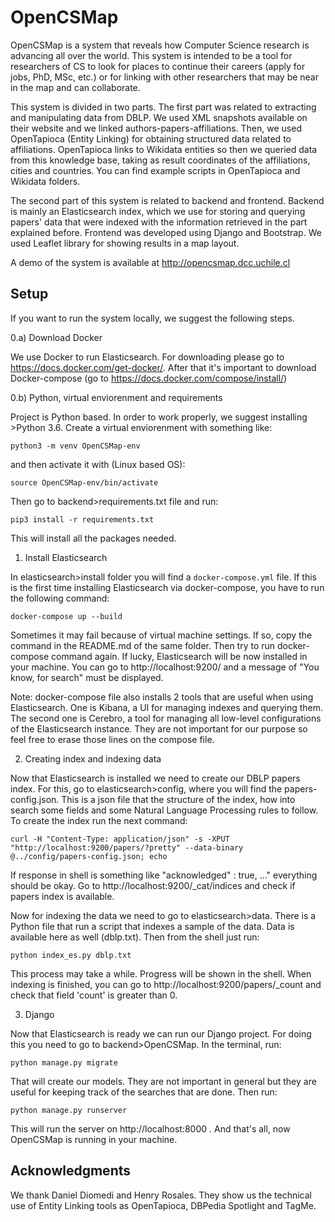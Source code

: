 # OpenCSMap

OpenCSMap is a system that reveals how Computer Science research is advancing all over the world. This system is intended to be a tool for researchers of CS to look for places to continue their careers (apply for jobs, PhD, MSc, etc.) or for linking with other researchers that may be near in the map and can collaborate. 

This system is divided in two parts. The first part was related to extracting and manipulating data from DBLP. We used XML snapshots available on their website and we linked authors-papers-affiliations. Then, we used OpenTapioca (Entity Linking) for obtaining structured data related to affiliations. OpenTapioca links to Wikidata entities so then we queried data from this knowledge base, taking as result coordinates of the affiliations, cities and countries. You can find example scripts in OpenTapioca and Wikidata folders.

The second part of this system is related to backend and frontend. Backend is mainly an Elasticsearch index, which we use for storing and querying papers' data that were indexed with the information retrieved in the part explained before. Frontend was developed using Django and Bootstrap. We used Leaflet library for showing results in a map layout.

A demo of the system is available at http://opencsmap.dcc.uchile.cl

## Setup

If you want to run the system locally, we suggest the following steps.

0.a) Download Docker

We use Docker to run Elasticsearch. For downloading please go to https://docs.docker.com/get-docker/. After that it's important to download Docker-compose (go to https://docs.docker.com/compose/install/)

0.b) Python, virtual enviorenment and requirements

Project is Python based. In order to work properly, we suggest installing >Python 3.6. Create a virtual enviorenment with something like:

`python3 -m venv OpenCSMap-env`

and then activate it with (Linux based OS):

`source OpenCSMap-env/bin/activate`

Then go to backend>requirements.txt file and run:

`pip3 install -r requirements.txt`

This will install all the packages needed.

1) Install Elasticsearch

In elasticsearch>install folder you will find a `docker-compose.yml` file. If this is the first time installing Elasticsearch via docker-compose, you have to run the following command:

`docker-compose up --build`

Sometimes it may fail because of virtual machine settings. If so, copy the command in the README.md of the same folder. Then try to run docker-compose command again. If lucky, Elasticsearch will be now installed in your machine. You can go to http://localhost:9200/ and a message of "You know, for search" must be displayed. 

Note: docker-compose file also installs 2 tools that are useful when using Elasticsearch. One is Kibana, a UI for managing indexes and querying them. The second one is Cerebro, a tool for managing all low-level configurations of the Elasticsearch instance. They are not important for our purpose so feel free to erase those lines on the compose file.

2) Creating index and indexing data

Now that Elasticsearch is installed we need to create our DBLP papers index. For this, go to elasticsearch>config, where you will find the papers-config.json. This is a json file that the structure of the index, how into search some fields and some Natural Language Processing rules to follow. To create the index run the next command:

`curl -H "Content-Type: application/json" -s -XPUT "http://localhost:9200/papers/?pretty" --data-binary @../config/papers-config.json; echo`

If response in shell is something like "acknowledged" : true, ..." everything should be okay. Go to http://localhost:9200/_cat/indices and check if papers index is available.

Now for indexing the data we need to go to elasticsearch>data. There is a Python file that run a script that indexes a sample of the data. Data is available here as well (dblp.txt). Then from the shell just run:

`python index_es.py dblp.txt`

This process may take a while. Progress will be shown in the shell. When indexing is finished, you can go to http://localhost:9200/papers/_count and check that field 'count' is greater than 0.

3) Django

Now that Elasticsearch is ready we can run our Django project. For doing this you need to go to backend>OpenCSMap. In the terminal, run:

`python manage.py migrate`

That will create our models. They are not important in general but they are useful for keeping track of the searches that are done. Then run:

`python manage.py runserver`

This will run the server on http://localhost:8000 . And that's all, now OpenCSMap is running in your machine.

## Acknowledgments

We thank Daniel Diomedi and Henry Rosales. They show us the technical use of Entity Linking tools as OpenTapioca, DBPedia Spotlight and TagMe.

